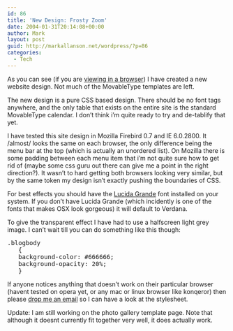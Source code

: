 ```yaml
---
id: 86
title: 'New Design: Frosty Zoom'
date: 2004-01-31T20:14:08+00:00
author: Mark
layout: post
guid: http://markallanson.net/wordpress/?p=86
categories:
  - Tech
---
```

As you can see (if you are [viewing in a browser](http://www.markallanson.net/)) I have created a new website design. Not much of the MovableType templates are left.

The new design is a pure CSS based design. There should be no font tags anywhere, and the only table that exists on the entire site is the standard MovableType calendar. I don&#8217;t think i&#8217;m quite ready to try and de-tablify that yet.

I have tested this site design in Mozilla Firebird 0.7 and IE 6.0.2800. It /almost/ looks the same on each browser, the only difference being the menu bar at the top (which is actually an unordered list). On Mozilla there is some padding between each menu item that i&#8217;m not quite sure how to get rid of (maybe some css guru out there can give me a point in the right direction?). It wasn&#8217;t to hard getting both browsers looking very similar, but by the same token my design isn&#8217;t exactly pushing the boundaries of CSS.

For best effects you should have the [Lucida Grande](http://www.markallanson.net/resources/lucida_grande.zip) font installed on your system. If you don&#8217;t have Lucida Grande (which incidently is one of the fonts that makes OSX look gorgeous) it will default to Verdana.

To give the transparent effect I have had to use a halfscreen light grey image. I can&#8217;t wait till you can do something like this though:

<pre>.blogbody
&nbsp;&nbsp;&nbsp;{
&nbsp;&nbsp;&nbsp;background-color: #666666;
&nbsp;&nbsp;&nbsp;background-opacity: 20%;
&nbsp;&nbsp;&nbsp;}
</pre>

If anyone notices anything that doesn&#8217;t work on their particular browser (havent tested on opera yet, or any mac or linux browser like konqeror) then please [drop me an email](mailto:mark@markallanson.net) so I can have a look at the stylesheet.

Update: I am still working on the photo gallery template page. Note that although it doesnt currently fit together very well, it does actually work.